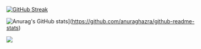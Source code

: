 [![GitHub Streak](https://github-readme-streak-stats.herokuapp.com?user=Pedroxhrq)](https://git.io/streak-stats)

![Anurag's GitHub stats](https://github-readme-stats.vercel.app/api?username=Pedroxhrq)](https://github.com/anuraghazra/github-readme-stats)

![](https://komarev.com/ghpvc/?username=Pedroxhrq&color=grey)

<!--
**Pedroxhrq/Pedroxhrq** is a ✨ _special_ ✨ repository because its `README.md` (this file) appears on your GitHub profile.

Here are some ideas to get you started:

- 🔭 I’m currently working on ...
- 🌱 I’m currently learning ...
- 👯 I’m looking to collaborate on ...
- 🤔 I’m looking for help with ...
- 💬 Ask me about ...
- 📫 How to reach me: ...
- 😄 Pronouns: ...
- ⚡ Fun fact: ...
-->
